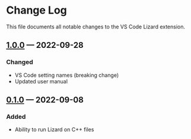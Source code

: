 <!-- markdownlint-disable MD024 -->

# Change Log

This file documents all notable changes to the VS Code Lizard extension.

## [1.0.0] — 2022-09-28

### Changed

- VS Code setting names (breaking change)
- Updated user manual

## [0.1.0] — 2022-09-08

### Added

- Ability to run Lizard on C++ files

[unreleased]: https://github.com/brobeson/ctest-lab/compare/v1.0.0...HEAD
[1.0.0]: https://github.com/brobeson/vscode-lizard/compare/v0.1.0...v1.0.0
[0.1.0]:
  https://github.com/brobeson/ctest-lab/compare/c0a0a408beff50739430b2e13be9af639c3e89ae...v0.1.0
